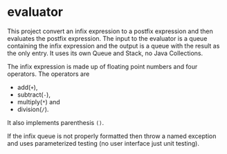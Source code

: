# evaluator
This project convert an infix expression to a postfix expression and then evaluates the postfix expression. 
The input to the evaluator is a queue containing the infix expression and the output is a queue with the result 
as the only entry. It uses its own Queue and Stack, no Java Collections.

The infix expression is made up of floating point numbers and four operators. The operators are 
- add(`+`), 
- subtract(`-`), 
- multiply(`*`) and 
- division(`/`). 

It also implements parenthesis `()`. 

If the infix queue is not properly formatted then throw a named exception and uses parameterized testing (no user interface
just unit testing).
